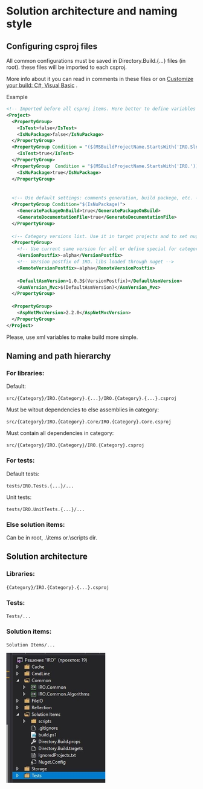 # Solution architecture and naming style

## Configuring csproj files

All common configurations must be saved in Directory.Build.{...} files (in root).
these files will be imported to each csproj. 

More info about it you can read in comments in these files or on [Customize your build: C#, Visual Basic](https://docs.microsoft.com/en-us/visualstudio/msbuild/customize-your-build?view=vs-2017) .

Example

```xml
<!-- Imported before all csproj items. Here better to define variables or default properties. -->
<Project>
  <PropertyGroup>
    <IsTest>false</IsTest>
    <IsNuPackage>false</IsNuPackage>
  </PropertyGroup>
  <PropertyGroup Condition = "($(MSBuildProjectName.StartsWith('IRO.SlnTests')) Or $(MSBuildProjectName.StartsWith('IRO.SlnUnitTests')))">
    <IsTest>true</IsTest>
  </PropertyGroup>
  <PropertyGroup  Condition = "$(MSBuildProjectName.StartsWith('IRO.')) And !$(IsTest)" >
    <IsNuPackage>true</IsNuPackage>
  </PropertyGroup>


  <!-- Use default settings: comments generation, build packege, etc. -->
  <PropertyGroup Condition="$(IsNuPackage)">
    <GeneratePackageOnBuild>true</GeneratePackageOnBuild>
    <GenerateDocumentationFile>true</GenerateDocumentationFile>
  </PropertyGroup>
  
  <!-- Category versions list. Use it in target projects and to set nuget dependencies. -->
  <PropertyGroup>
    <!-- Use current same version for all or define special for category-->	
	<VersionPostfix>-alpha</VersionPostfix>
	<!-- Version postfix of IRO. libs loaded through nuget -->
	<RemoteVersionPostfix>-alpha</RemoteVersionPostfix>
	
    <DefaultAsmVersion>1.0.3$(VersionPostfix)</DefaultAsmVersion>
    <AsmVersion_Mvc>$(DefaultAsmVersion)</AsmVersion_Mvc>
  </PropertyGroup>
  
  <PropertyGroup>
	<AspNetMvcVersion>2.2.0</AspNetMvcVersion>
  </PropertyGroup>
</Project>
```

Please, use xml variables to make build more simple.

## Naming and path hierarchy

### For libraries:

Default:

`src/{Category}/IRO.{Category}.{...}/IRO.{Category}.{...}.csproj`
 
Must be witout dependencies to else assemblies in category:
 
`src/{Category}/IRO.{Category}.Core/IRO.{Category}.Core.csproj`

Must contain all dependencies in category:

`src/{Category}/IRO.{Category}/IRO.{Category}.csproj`

### For tests:

Default tests:

`tests/IRO.Tests.{...}/...`

Unit tests:

`tests/IRO.UnitTests.{...}/...`

### Else solution items:

Can be in root, .\items or.\scripts dir.

## Solution architecture

### Libraries:

`{Category}/IRO.{Category}.{...}.csproj`

### Tests:

`Tests/...`

### Solution items:

`Solution Items/...`

![](./../Resources/Sln.jpg)
